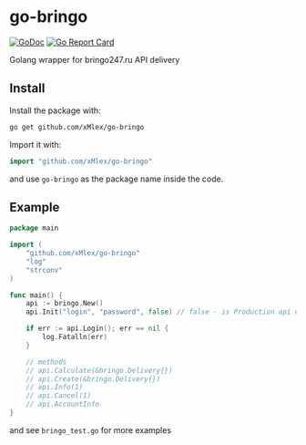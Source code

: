 # go-bringo

[![GoDoc](https://godoc.org/github.com/xMlex/go-bringo?status.svg)](https://godoc.org/github.com/xMlex/go-bringo)
[![Go Report Card](https://goreportcard.com/badge/github.com/xMlex/go-bringo)](https://goreportcard.com/report/github.com/xMlex/go-bringo)

Golang wrapper for bringo247.ru API delivery

## Install

Install the package with:

```bash
go get github.com/xMlex/go-bringo
```

Import it with:

```go
import "github.com/xMlex/go-bringo"
```

and use `go-bringo` as the package name inside the code.

## Example

```go
package main

import (
	"github.com/xMlex/go-bringo"
	"log"
	"strconv"
)

func main() {
	api := bringo.New()
    api.Init("login", "password", false) // false - is Production api url

    if err := api.Login(); err == nil {
		log.Fatalln(err)
	}

    // methods
    // api.Calculate(&bringo.Delivery{})
    // api.Create(&bringo.Delivery{})
    // api.Info(1)
    // api.Cancel(1)
    // api.AccountInfo
}
```

and see `bringo_test.go` for more examples